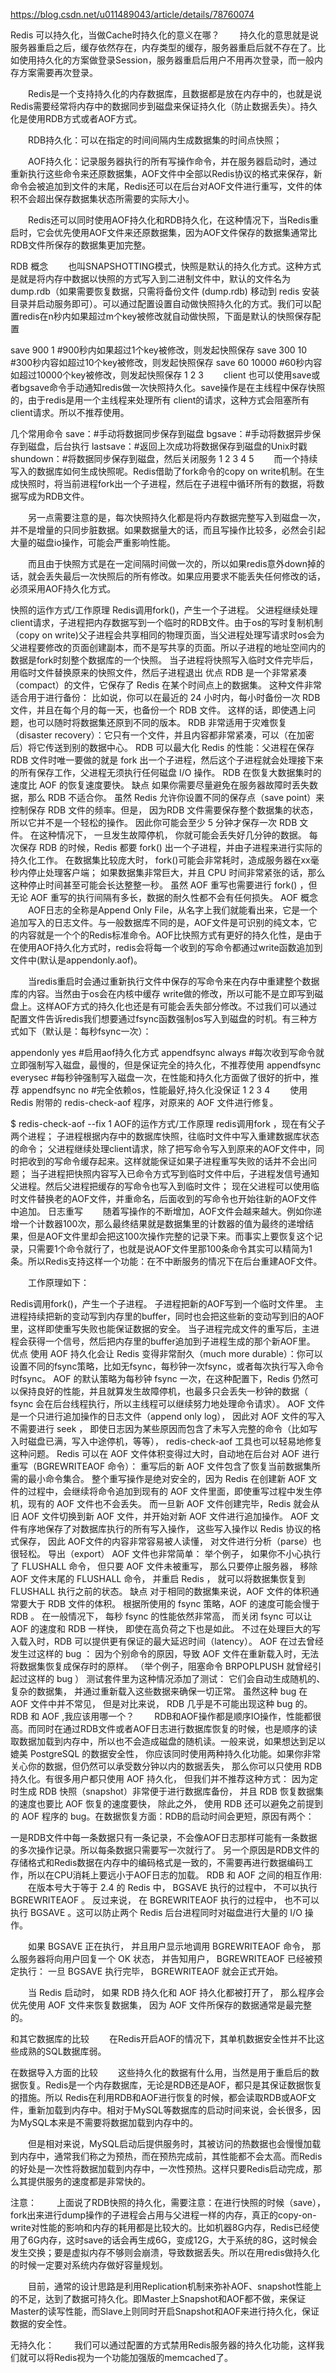 https://blog.csdn.net/u011489043/article/details/78760074

Redis 可以持久化，当做Cache时持久化的意义在哪？
  持久化的意思就是说服务器重启之后，缓存依然存在，内存类型的缓存，服务器重启后就不存在了。比如使用持久化的方案做登录Session，服务器重启后用户不用再次登录，而一般内存方案需要再次登录。

  Redis是一个支持持久化的内存数据库，且数据都是放在内存中的，也就是说Redis需要经常将内存中的数据同步到磁盘来保证持久化（防止数据丢失）。持久化是使用RDB方式或者AOF方式。

  RDB持久化：可以在指定的时间间隔内生成数据集的时间点快照；

  AOF持久化：记录服务器执行的所有写操作命令，并在服务器启动时，通过重新执行这些命令来还原数据集，AOF文件中全部以Redis协议的格式来保存，新命令会被追加到文件的末尾，Redis还可以在后台对AOF文件进行重写，文件的体积不会超出保存数据集状态所需要的实际大小。

  Redis还可以同时使用AOF持久化和RDB持久化，在这种情况下，当Redis重启时，它会优先使用AOF文件来还原数据集，因为AOF文件保存的数据集通常比RDB文件所保存的数据集更加完整。

RDB
概念
  也叫SNAPSHOTTING模式，快照是默认的持久化方式。这种方式是就是将内存中数据以快照的方式写入到二进制文件中，默认的文件名为dump.rdb（如果需要恢复数据，只需将备份文件 (dump.rdb) 移动到 redis 安装目录并启动服务即可）。可以通过配置设置自动做快照持久化的方式。我们可以配置redis在n秒内如果超过m个key被修改就自动做快照，下面是默认的快照保存配置

save 900 1  #900秒内如果超过1个key被修改，则发起快照保存
save 300 10 #300秒内容如超过10个key被修改，则发起快照保存
save 60 10000 #60秒内容如超过10000个key被修改，则发起快照保存
1
2
3
  client 也可以使用save或者bgsave命令手动通知redis做一次快照持久化。save操作是在主线程中保存快照的，由于redis是用一个主线程来处理所有 client的请求，这种方式会阻塞所有client请求。所以不推荐使用。

几个常用命令
save：#手动将数据同步保存到磁盘
bgsave：#手动将数据异步保存到磁盘，后台执行
lastsave：#返回上次成功将数据保存到磁盘的Unix时戳
shundown：#将数据同步保存到磁盘，然后关闭服务
1
2
3
4
5
  而一个持续写入的数据库如何生成快照呢。Redis借助了fork命令的copy on write机制。在生成快照时，将当前进程fork出一个子进程，然后在子进程中循环所有的数据，将数据写成为RDB文件。

  另一点需要注意的是，每次快照持久化都是将内存数据完整写入到磁盘一次，并不是增量的只同步脏数据。如果数据量大的话，而且写操作比较多，必然会引起大量的磁盘io操作，可能会严重影响性能。

  而且由于快照方式是在一定间隔时间做一次的，所以如果redis意外down掉的话，就会丢失最后一次快照后的所有修改。如果应用要求不能丢失任何修改的话，必须采用AOF持久化方式。

快照的运作方式/工作原理
Redis调用fork()，产生一个子进程。
父进程继续处理client请求，子进程把内存数据写到一个临时的RDB文件。由于os的写时复制机制（copy on write)父子进程会共享相同的物理页面，当父进程处理写请求时os会为父进程要修改的页面创建副本，而不是写共享的页面。所以子进程的地址空间内的数据是fork时刻整个数据库的一个快照。
当子进程将快照写入临时文件完毕后，用临时文件替换原来的快照文件，然后子进程退出
优点
RDB 是一个非常紧凑（compact）的文件，它保存了 Redis 在某个时间点上的数据集。 这种文件非常适合用于进行备份： 比如说，你可以在最近的 24 小时内，每小时备份一次 RDB 文件，并且在每个月的每一天，也备份一个 RDB 文件。 这样的话，即使遇上问题，也可以随时将数据集还原到不同的版本。
RDB 非常适用于灾难恢复（disaster recovery）：它只有一个文件，并且内容都非常紧凑，可以（在加密后）将它传送到别的数据中心。
RDB 可以最大化 Redis 的性能：父进程在保存 RDB 文件时唯一要做的就是 fork 出一个子进程，然后这个子进程就会处理接下来的所有保存工作，父进程无须执行任何磁盘 I/O 操作。
RDB 在恢复大数据集时的速度比 AOF 的恢复速度要快。
缺点
如果你需要尽量避免在服务器故障时丢失数据，那么 RDB 不适合你。 虽然 Redis 允许你设置不同的保存点（save point）来控制保存 RDB 文件的频率。但是， 因为RDB 文件需要保存整个数据集的状态， 所以它并不是一个轻松的操作。 因此你可能会至少 5 分钟才保存一次 RDB 文件。 在这种情况下， 一旦发生故障停机， 你就可能会丢失好几分钟的数据。
每次保存 RDB 的时候，Redis 都要 fork() 出一个子进程，并由子进程来进行实际的持久化工作。 在数据集比较庞大时， fork()可能会非常耗时，造成服务器在xx毫秒内停止处理客户端； 如果数据集非常巨大，并且 CPU 时间非常紧张的话，那么这种停止时间甚至可能会长达整整一秒。 虽然 AOF 重写也需要进行 fork() ，但无论 AOF 重写的执行间隔有多长，数据的耐久性都不会有任何损失。
AOF
概念
  AOF日志的全称是Append Only File，从名字上我们就能看出来，它是一个追加写入的日志文件。与一般数据库不同的是，AOF文件是可识别的纯文本，它的内容就是一个个的Redis标准命令。AOF比快照方式有更好的持久化性，是由于在使用AOF持久化方式时，redis会将每一个收到的写命令都通过write函数追加到文件中(默认是appendonly.aof)。

  当redis重启时会通过重新执行文件中保存的写命令来在内存中重建整个数据库的内容。当然由于os会在内核中缓存 write做的修改，所以可能不是立即写到磁盘上。这样AOF方式的持久化也还是有可能会丢失部分修改。不过我们可以通过配置文件告诉redis我们想要通过fsync函数强制os写入到磁盘的时机。有三种方式如下（默认是：每秒fsync一次）：

appendonly yes       #启用aof持久化方式
appendfsync always   #每次收到写命令就立即强制写入磁盘，最慢的，但是保证完全的持久化，不推荐使用
appendfsync everysec #每秒钟强制写入磁盘一次，在性能和持久化方面做了很好的折中，推荐
appendfsync no    #完全依赖os，性能最好,持久化没保证
1
2
3
4
  使用 Redis 附带的 redis-check-aof 程序，对原来的 AOF 文件进行修复。

$ redis-check-aof --fix
1
AOF的运作方式/工作原理
redis调用fork ，现在有父子两个进程；
子进程根据内存中的数据库快照，往临时文件中写入重建数据库状态的命令；
父进程继续处理client请求，除了把写命令写入到原来的AOF文件中，同时把收到的写命令缓存起来。这样就能保证如果子进程重写失败的话并不会出问题；
当子进程把快照内容写入已命令方式写到临时文件中后，子进程发信号通知父进程。然后父进程把缓存的写命令也写入到临时文件；
现在父进程可以使用临时文件替换老的AOF文件，并重命名，后面收到的写命令也开始往新的AOF文件中追加。
日志重写
  随着写操作的不断增加，AOF文件会越来越大。例如你递增一个计数器100次，那么最终结果就是数据集里的计数器的值为最终的递增结果，但是AOF文件里却会把这100次操作完整的记录下来。而事实上要恢复这个记录，只需要1个命令就行了，也就是说AOF文件里那100条命令其实可以精简为1条。所以Redis支持这样一个功能：在不中断服务的情况下在后台重建AOF文件。

  工作原理如下：

Redis调用fork()，产生一个子进程。
子进程把新的AOF写到一个临时文件里。
主进程持续把新的变动写到内存里的buffer，同时也会把这些新的变动写到旧的AOF里，这样即使重写失败也能保证数据的安全。
当子进程完成文件的重写后，主进程会获得一个信号，然后把内存里的buffer追加到子进程生成的那个新AOF里。
优点
使用 AOF 持久化会让 Redis 变得非常耐久（much more durable）：你可以设置不同的fsync策略，比如无fsync，每秒钟一次fsync，或者每次执行写入命令时fsync。 AOF 的默认策略为每秒钟 fsync 一次，在这种配置下，Redis 仍然可以保持良好的性能，并且就算发生故障停机，也最多只会丢失一秒钟的数据（ fsync 会在后台线程执行，所以主线程可以继续努力地处理命令请求）。
AOF 文件是一个只进行追加操作的日志文件（append only log）， 因此对 AOF 文件的写入不需要进行 seek ， 即使日志因为某些原因而包含了未写入完整的命令（比如写入时磁盘已满，写入中途停机，等等）， redis-check-aof 工具也可以轻易地修复这种问题。
Redis 可以在 AOF 文件体积变得过大时，自动地在后台对 AOF 进行重写（BGREWRITEAOF 命令）： 重写后的新 AOF 文件包含了恢复当前数据集所需的最小命令集合。 整个重写操作是绝对安全的，因为 Redis 在创建新 AOF 文件的过程中，会继续将命令追加到现有的 AOF 文件里面，即使重写过程中发生停机，现有的 AOF 文件也不会丢失。 而一旦新 AOF 文件创建完毕，Redis 就会从旧 AOF 文件切换到新 AOF 文件，并开始对新 AOF 文件进行追加操作。
AOF 文件有序地保存了对数据库执行的所有写入操作， 这些写入操作以 Redis 协议的格式保存， 因此 AOF文件的内容非常容易被人读懂， 对文件进行分析（parse）也很轻松。 导出（export） AOF 文件也非常简单： 举个例子， 如果你不小心执行了 FLUSHALL 命令， 但只要 AOF 文件未被重写， 那么只要停止服务器， 移除 AOF 文件末尾的 FLUSHALL 命令， 并重启 Redis ， 就可以将数据集恢复到 FLUSHALL 执行之前的状态。
缺点
对于相同的数据集来说，AOF 文件的体积通常要大于 RDB 文件的体积。
根据所使用的 fsync 策略，AOF 的速度可能会慢于 RDB 。 在一般情况下， 每秒 fsync 的性能依然非常高， 而关闭 fsync 可以让 AOF 的速度和 RDB 一样快， 即使在高负荷之下也是如此。 不过在处理巨大的写入载入时，RDB 可以提供更有保证的最大延迟时间（latency）。
AOF 在过去曾经发生过这样的 bug ： 因为个别命令的原因，导致 AOF 文件在重新载入时，无法将数据集恢复成保存时的原样。 （举个例子，阻塞命令 BRPOPLPUSH 就曾经引起过这样的 bug ） 测试套件里为这种情况添加了测试： 它们会自动生成随机的、复杂的数据集， 并通过重新载入这些数据来确保一切正常。 虽然这种 bug 在 AOF 文件中并不常见， 但是对比来说， RDB 几乎是不可能出现这种 bug 的。
RDB 和 AOF ,我应该用哪一个？
  RDB和AOF操作都是顺序IO操作，性能都很高。而同时在通过RDB文件或者AOF日志进行数据库恢复的时候，也是顺序的读取数据加载到内存中，所以也不会造成磁盘的随机读。一般来说，如果想达到足以媲美 PostgreSQL 的数据安全性， 你应该同时使用两种持久化功能。如果你非常关心你的数据，但仍然可以承受数分钟以内的数据丢失， 那么你可以只使用 RDB 持久化。有很多用户都只使用 AOF 持久化， 但我们并不推荐这种方式： 因为定时生成 RDB 快照（snapshot）非常便于进行数据库备份， 并且 RDB 恢复数据集的速度也要比 AOF 恢复的速度要快， 除此之外， 使用 RDB 还可以避免之前提到的 AOF 程序的 bug。在数据恢复方面：RDB的启动时间会更短，原因有两个：

一是RDB文件中每一条数据只有一条记录，不会像AOF日志那样可能有一条数据的多次操作记录。所以每条数据只需要写一次就行了。
另一个原因是RDB文件的存储格式和Redis数据在内存中的编码格式是一致的，不需要再进行数据编码工作，所以在CPU消耗上要远小于AOF日志的加载。
RDB 和 AOF 之间的相互作用:
  在版本号大于等于 2.4 的 Redis 中， BGSAVE 执行的过程中， 不可以执行 BGREWRITEAOF 。 反过来说， 在 BGREWRITEAOF 执行的过程中， 也不可以执行 BGSAVE 。这可以防止两个 Redis 后台进程同时对磁盘进行大量的 I/O 操作。

  如果 BGSAVE 正在执行， 并且用户显示地调用 BGREWRITEAOF 命令， 那么服务器将向用户回复一个 OK 状态， 并告知用户， BGREWRITEAOF 已经被预定执行： 一旦 BGSAVE 执行完毕， BGREWRITEAOF 就会正式开始。

  当 Redis 启动时， 如果 RDB 持久化和 AOF 持久化都被打开了， 那么程序会优先使用 AOF 文件来恢复数据集， 因为 AOF 文件所保存的数据通常是最完整的。

和其它数据库的比较
  在Redis开启AOF的情况下，其单机数据安全性并不比这些成熟的SQL数据库弱。

在数据导入方面的比较
  这些持久化的数据有什么用，当然是用于重启后的数据恢复。Redis是一个内存数据库，无论是RDB还是AOF，都只是其保证数据恢复的措施。所以 Redis在利用RDB和AOF进行恢复的时候，都会读取RDB或AOF文件，重新加载到内存中。相对于MySQL等数据库的启动时间来说，会长很多，因为MySQL本来是不需要将数据加载到内存中的。

  但是相对来说，MySQL启动后提供服务时，其被访问的热数据也会慢慢加载到内存中，通常我们称之为预热，而在预热完成前，其性能都不会太高。而Redis的好处是一次性将数据加载到内存中，一次性预热。这样只要Redis启动完成，那么其提供服务的速度都是非常快的。

注意：
  上面说了RDB快照的持久化，需要注意：在进行快照的时候（save），fork出来进行dump操作的子进程会占用与父进程一样的内存，真正的copy-on-write对性能的影响和内存的耗用都是比较大的。比如机器8G内存，Redis已经使用了6G内存，这时save的话会再生成6G，变成12G，大于系统的8G，这时候会发生交换；要是虚拟内存不够则会崩溃，导致数据丢失。所以在用redis做持久化的时候一定要对系统内存做好容量规划。

  目前，通常的设计思路是利用Replication机制来弥补AOF、snapshot性能上的不足，达到了数据可持久化。即Master上Snapshot和AOF都不做，来保证Master的读写性能，而Slave上则同时开启Snapshot和AOF来进行持久化，保证数据的安全性。

无持久化：
  我们可以通过配置的方式禁用Redis服务器的持久化功能，这样我们就可以将Redis视为一个功能加强版的memcached了。